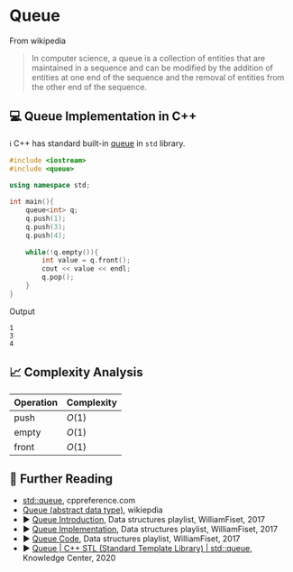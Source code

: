 # Queue

From wikipedia

> In computer science, a queue is a collection of entities that are maintained in a sequence and can be modified by the addition of entities at one end of the sequence and the removal of entities from the other end of the sequence.



## 💻 Queue Implementation in C++

ℹ️ C++ has standard built-in [queue](https://en.cppreference.com/w/cpp/container/queue) in `std` library.


```cpp
#include <iostream>
#include <queue>
  
using namespace std;

int main(){
    queue<int> q;
    q.push(1);
    q.push(3);
    q.push(4);
    
    while(!q.empty()){
        int value = q.front();
        cout << value << endl;
        q.pop();
    }
}
```

Output

```
1
3
4
```

## 📈 Complexity Analysis

| Operation       | Complexity          |
|-----------------|---------------------|
| push            | $O(1)$              |
| empty           | $O(1)$              |
| front           | $O(1)$              |

## 🔗 Further Reading

* [std::queue](https://en.cppreference.com/w/cpp/container/queue), cppreference.com
* [Queue (abstract data type)](https://en.wikipedia.org/wiki/Queue_(abstract_data_type)), wikiepdia
* ▶️ [Queue Introduction](https://www.youtube.com/watch?v=KxzhEQ-zpDc&list=PLDV1Zeh2NRsB6SWUrDFW2RmDotAfPbeHu&index=11&ab_channel=WilliamFiset), Data structures playlist, WilliamFiset, 2017
* ▶️ [Queue Implementation](https://www.youtube.com/watch?v=EoisnPvUkOA&list=PLDV1Zeh2NRsB6SWUrDFW2RmDotAfPbeHu&index=12&ab_channel=WilliamFiset), Data structures playlist, WilliamFiset, 2017
* ▶️ [Queue Code](https://www.youtube.com/watch?v=HV-hpvuGaC4&list=PLDV1Zeh2NRsB6SWUrDFW2RmDotAfPbeHu&index=13&ab_channel=WilliamFiset), Data structures playlist, WilliamFiset, 2017
* ▶️ [Queue | C++ STL (Standard Template Library) | std::queue](https://www.youtube.com/watch?v=M73wcfBwX7Y&ab_channel=KnowledgeCenter), Knowledge Center, 2020
